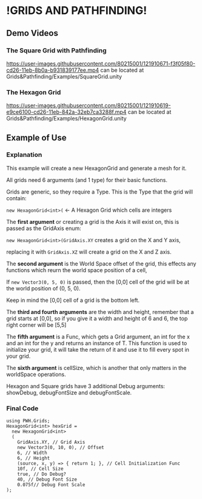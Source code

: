 


# !GRIDS AND PATHFINDING!

## Demo Videos

### The Square Grid with Pathfinding
https://user-images.githubusercontent.com/80215001/121910671-f3f05f80-cd26-11eb-8b0a-b931839177ee.mp4
can be located at Grids&Pathfinding/Examples/SquareGrid.unity

### The Hexagon Grid
https://user-images.githubusercontent.com/80215001/121910619-e9ce6100-cd26-11eb-842a-32eb7ca3288f.mp4
can be located at Grids&Pathfinding/Examples/HexagonGrid.unity

## Example of Use

### Explanation

This example will create a new HexagonGrid<T> and generate a mesh for it.
  
All grids need 6 arguments (and 1 type) for their basic functions.
  
Grids are generic, so they require a Type. This is the Type that the grid will contain:
  
`new HexagonGrid<int>(` <- A Hexagon Grid which cells are integers
                           
The **first argument** or creating a grid is the Axis it will exist on, this is passed as the GridAxis enum:
                           
`new HexagonGrid<int>(GridAxis.XY` creates a grid on the X and Y axis, 
  
replacing it with `GridAxis.XZ` will create a grid on the X and Z axis.

The **second argument** is the World Space offset of the grid, this effects any functions which reurn the world space position of a cell,

If `new Vector3(0, 5, 0)` is passed, then the [0,0] cell of the grid will be at the world position of (0, 5, 0). 
  
Keep in mind the [0,0] cell of a grid is the bottom left.
  
The **third and fourth arguments** are the width and height, remember that a grid starts at [0,0], so if you give it a width and height of 6 and 6, the top right corner will be [5,5]
  
The **fifth argument** is a Func, which gets a Grid<T> argument, an int for the x and an int for the y and returns an instance of T. This function is used to initialize your grid, it will take the return of it and use it to fill every spot in your grid.

The **sixth argument** is cellSize, which is another that only matters in the worldSpace operations.
  
Hexagon and Square grids have 3 additional Debug arguments: showDebug, debugFontSize and debugFontScale.
  
### Final Code
  
```
using PWH.Grids;
HexagonGrid<int> hexGrid = 
  new HexagonGrid<int>
  (
    GridAxis.XY, // Grid Axis
    new Vector3(0, 10, 0), // Offset
    6, // Width
    6, // Height
    (source, x, y) => { return 1; }, // Cell Initialization Func
    10f, // Cell Size
    true, // Do Debug?
    40, // Debug Font Size
    0.075f// Debug Font Scale
); 
```
